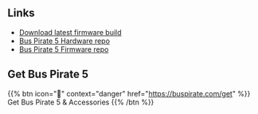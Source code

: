 ## Links

- [Download latest firmware build](https://forum.buspirate.com/t/bus-pirate-5-auto-build-main-branch/20/99999)
- [Bus Pirate 5 Hardware repo](https://github.com/DangerousPrototypes/BusPirate5-hardware)
- [Bus Pirate 5 Firmware repo](https://github.com/DangerousPrototypes/BusPirate5-firmware)

## Get Bus Pirate 5

{{% btn icon="🛒" context="danger" href="https://buspirate.com/get" %}}
Get Bus Pirate 5 & Accessories
{{% /btn %}}